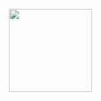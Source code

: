 <p align="center"><img width=150 src="https://upload.wikimedia.org/wikipedia/commons/6/64/Logo-redis.svg"></p>
